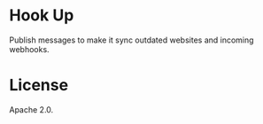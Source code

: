 # Hook Up
Publish messages to make it sync outdated websites and incoming webhooks.

# License
Apache 2.0.
